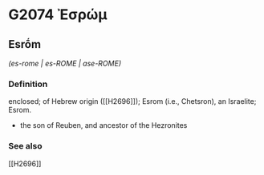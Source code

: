# G2074 Ἐσρώμ

## Esrṓm

_(es-rome | es-ROME | ase-ROME)_

### Definition

enclosed; of Hebrew origin ([[H2696]]); Esrom (i.e., Chetsron), an Israelite; Esrom.

- the son of Reuben, and ancestor of the Hezronites

### See also

[[H2696]]

